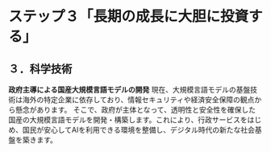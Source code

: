 # ステップ３「長期の成長に大胆に投資する」
## ３．科学技術

**政府主導による国産大規模言語モデルの開発**
現在、大規模言語モデルの基盤技術は海外の特定企業に依存しており、情報セキュリティや経済安全保障の観点から懸念があります。
そこで、政府が主体となって、透明性と安全性を確保した国産の大規模言語モデルを開発・構築します。これにより、行政サービスをはじめ、国民が安心してAIを利用できる環境を整備し、デジタル時代の新たな社会基盤を築きます。
